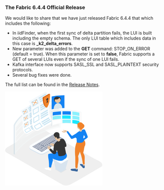 ### The Fabric 6.4.4 Official Release

We would like to share that we have just released Fabric 6.4.4 that which includes the following: 

* In iidFinder, when the first sync of delta partition fails, the LUI is built including the empty schema. The only LUI table which includes data in this case is **_k2_delta_errors**. 
* New parameter was added to the **GET** command: STOP_ON_ERROR (default = true). When this parameter is set to **false**, Fabric supports a GET of several LUIs even if the sync of one LUI fails.
* Kafka interface now supports SASL_SSL and SASL_PLAINTEXT security protocols. 
* Several bug fixes were done.

The full list can be found in the [Release Notes](https://support.k2view.com/Academy_6.5/Release_Notes_And_Upgrade/V6.4/Fabric_Release_Notes_V6.4.4.pdf.html).

<img src="images/img3.png" alt="image" style="zoom: 67%;" />